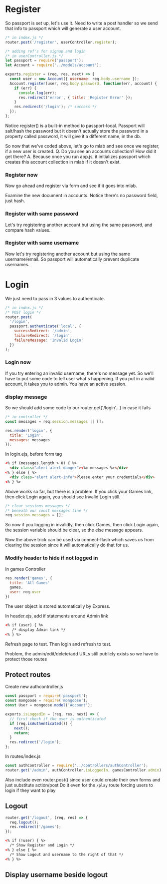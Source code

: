 # Register

So passport is set up, let's use it.
Need to write a post handler so we send that info to passport which will generate a user account.

```js
/* in index.js */
router.post('/register', userController.register);
```

```js
/* adding ref's for signup and login
/* in userController.js */
let passport = require('passport');
let Account = require('../models/account');

exports.register = (req, res, next) => {
  const user = new Account({ username: req.body.username });
  Account.register(user, req.body.password, function(err, account) {
    if (err) {
      console.log(err);
      res.redirect('error', { title: 'Register Error' });
    }
    res.redirect('/login'); /* success */
  });
};
```

Notice register() is a built-in method to passport-local.
Passport will salt/hash the password but it doesn't actually store the password in a property called password, it will give it a different name, in the db.

So now that we've coded above, let's go to mlab and see once we register, if a new user is created.
Q. Do you see an accounts collection? How did it get there?
A. Because once you run app.js, it initializes passport which creates this account collection in mlab if it doesn't exist.

### Register now

Now go ahead and register via form and see if it goes into mlab.

Examine the new document in accounts. Notice there's no password field, just hash.

### Register with same password

Let's try registering another account but using the same password, and compare hash values.

### Register with same username

Now let's try registering another account but using the same username/email.
So passport will automatically prevent duplicate usernames.

# Login

We just need to pass in 3 values to authenticate.

```js
/* in index.js */
/* POST login */
router.post(
  '/login',
  passport.authenticate('local', {
    successRedirect: '/admin',
    failureRedirect: '/login',
    failureMessage: 'Invalid Login'
  })
);
```

### Login now

If you try entering an invalid username, there's no message yet. So we'll have to put some code to tell user what's happening.
If you put in a valid account, it takes you to admin. You have an active session.

### display message

So we should add some code to our router.get('/login'...) in case it fails

```js
/* in controller */
const messages = req.session.messages || [];

res.render('login', {
  title: 'Login',
  messages: messages
});
```

In login.ejs, before form tag

```html
<% if (messages.length > 0) { %>
  <div class="alert alert-danger"><%= messages %></div>
<% } else { %>
  <div class="alert alert-info">Please enter your credentials</div>
<% } %>
```

Above works so far, but there is a problem. If you click your Games link, then click Login again, you should see Invalid Login still.

```js
/* clear sessions messages */
/* beneath our const messages line */
req.session.messages = [];
```

So now if you logging in invalidly, then click Games, then click Login again, the session variable should be clear, so the else message appears.

Now the above trick can be used via connect-flash which saves us from clearing the session since it will automatically do that for us.

### Modify header to hide if not logged in

In games Controller

```js
res.render('games', {
  title: 'All Games'
  games,
  user: req.user
})
```

The user object is stored automatically by Express.

In header.ejs, add if statements around Admin link

```html
<% if (user) { %>
   /* display Admin link */
<% } %>
```

Refresh page to test. Then login and refresh to test.

Problem, the admin/edit/delete/add URLs still publicly exists so we have to protect those routes

## Protect routes

Create new authcontroller.js

```js
const passport = require('passport');
const mongoose = require('mongoose');
const User = mongoose.model('Account');

exports.isLoggedIn = (req, res, next) => {
  // first check if the user is authenticated
  if (req.isAuthenticated()) {
    next();
    return;
  }
  res.redirect('/login');
};
```

In routes/index.js

```js
const authController = require('../controllers/authController');
router.get('/admin', authController.isLoggedIn, gamesController.admin);
```

Also include even router.post() since user could create their own forms and just substitute action/post
Do it even for the `/play` route forcing users to login if they want to play

## Logout

```js
router.get('/logout', (req, res) => {
  req.logout();
  res.redirect('/games');
});
```

```html
<% if (!user) { %>
  /* Show Register and Login */
<% } else { %>
  /* Show Logout and username to the right of that */
<% } %>
```

## Display username beside logout
